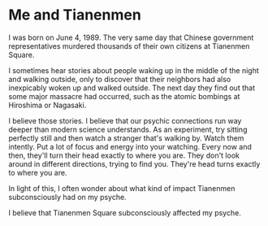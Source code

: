 # Me and Tianenmen

I was born on June 4, 1989. The very same day that Chinese government representatives
murdered thousands of their own citizens at Tianenmen Square.

I sometimes hear stories about people waking up in the middle of the night and walking outside,
only to discover that their neighbors had also inexpicably woken up and walked outside. The next
day they find out that some major massacre had occurred, such as the atomic bombings at
Hiroshima or Nagasaki.

I believe those stories. I believe that our psychic connections run way deeper than modern
science understands. As an experiment, try sitting perfectly still and then watch a stranger
that's walking by. Watch them intently. Put a lot of focus and energy into your watching.
Every now and then, they'll turn their head exactly to where you are. They don't look around
in different directions, trying to find you. They're head turns exactly to where you are.

In light of this, I often wonder about what kind of impact Tianenmen subconsciously had on
my psyche.

I believe that Tianenmen Square subconsciously affected my psyche.
